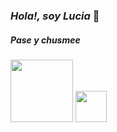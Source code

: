 ### *Hola!, soy Lucia* 👋

##### Pase y chusmee

<a href="url"><img src="https://media.giphy.com/media/cIn5fTcjnKhStIeAef/giphy.gif" align="justify" height="100" width="100" ></a>
<a href="url"><img src="https://media.giphy.com/media/TLh2dKO0zhTQi4TmJ9/giphy.gif" align="justify" height="50" width="50" ></a>
<!--
**lup3z/lup3z** is a ✨ _special_ ✨ repository because its `README.md` (this file) appears on your GitHub profile.
-->
